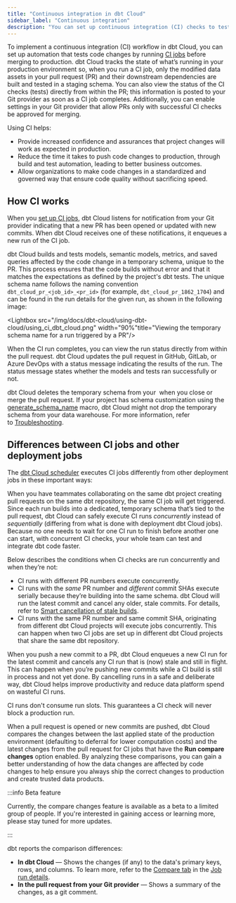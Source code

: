 ```yaml
---
title: "Continuous integration in dbt Cloud"
sidebar_label: "Continuous integration"
description: "You can set up continuous integration (CI) checks to test every single change prior to deploying the code to production just like in a software development workflow."
---
```


To implement a continuous integration (CI) workflow in dbt Cloud, you can set up automation that tests code changes by running [CI jobs](/docs/deploy/ci-jobs) before merging to production. dbt Cloud tracks the state of what’s running in your production environment so, when you run a CI job, only the modified data assets in your pull request (PR) and their downstream dependencies are built and tested in a staging schema. You can also view the status of the CI checks (tests) directly from within the PR; this information is posted to your Git provider as soon as a CI job completes. Additionally, you can enable settings in your Git provider that allow PRs only with successful CI checks be approved for merging.  

<Lightbox src="/img/docs/dbt-cloud/using-dbt-cloud/ci-workflow.png" width="90%" title="Workflow of continuous integration in dbt Cloud"/>

Using CI helps:

- Provide increased confidence and assurances that project changes will work as expected in production.
- Reduce the time it takes to push code changes to production, through build and test automation, leading to better business outcomes.
- Allow organizations to make code changes in a standardized and governed way that ensure code quality without sacrificing speed.

## How CI works

When you [set up CI jobs](/docs/deploy/ci-jobs#set-up-ci-jobs), dbt Cloud listens for notification from your Git provider indicating that a new PR has been opened or updated with new commits. When dbt Cloud receives one of these notifications, it enqueues a new run of the CI job.

dbt Cloud builds and tests models, semantic models, metrics, and saved queries affected by the code change in a temporary schema, unique to the PR. This process ensures that the code builds without error and that it matches the expectations as defined by the project's dbt tests. The unique schema name follows the naming convention `dbt_cloud_pr_<job_id>_<pr_id>` (for example, `dbt_cloud_pr_1862_1704`) and can be found in the run details for the given run, as shown in the following image:

<Lightbox src="/img/docs/dbt-cloud/using-dbt-cloud/using_ci_dbt_cloud.png" width="90%"title="Viewing the temporary schema name for a run triggered by a PR"/>

When the CI run completes, you can view the run status directly from within the pull request. dbt Cloud updates the pull request in GitHub, GitLab, or Azure DevOps with a status message indicating the results of the run. The status message states whether the models and tests ran successfully or not. 

dbt Cloud deletes the temporary schema from your <Term id="data-warehouse" /> when you close or merge the pull request. If your project has schema customization using the [generate_schema_name](/docs/build/custom-schemas#how-does-dbt-generate-a-models-schema-name) macro, dbt Cloud might not drop the temporary schema from your data warehouse. For more information, refer to [Troubleshooting](/docs/deploy/ci-jobs#troubleshooting).

## Differences between CI jobs and other deployment jobs

The [dbt Cloud scheduler](/docs/deploy/job-scheduler) executes CI jobs differently from other deployment jobs in these important ways:

<Expandable alt_header="Concurrent CI checks">

When you have teammates collaborating on the same dbt project creating pull requests on the same dbt repository, the same CI job will get triggered. Since each run builds into a dedicated, temporary schema that’s tied to the pull request, dbt Cloud can safely execute CI runs _concurrently_ instead of _sequentially_ (differing from what is done with deployment dbt Cloud jobs). Because no one needs to wait for one CI run to finish before another one can start, with concurrent CI checks, your whole team can test and integrate dbt code faster.

Below describes the conditions when CI checks are run concurrently and when they’re not:  

- CI runs with different PR numbers execute concurrently. 
- CI runs with the _same_ PR number and _different_ commit SHAs execute serially because they’re building into the same schema. dbt Cloud will run the latest commit and cancel any older, stale commits. For details, refer to [Smart cancellation of stale builds](#smart-cancellation). 
- CI runs with the same PR number and same commit SHA, originating from different dbt Cloud projects will execute jobs concurrently. This can happen when two CI jobs are set up in different dbt Cloud projects that share the same dbt repository.

</Expandable>

<Expandable alt_header="Smart cancellation of stale builds">

When you push a new commit to a PR, dbt Cloud enqueues a new CI run for the latest commit and cancels any CI run that is (now) stale and still in flight. This can happen when you’re pushing new commits while a CI build is still in process and not yet done. By cancelling runs in a safe and deliberate way, dbt Cloud helps improve productivity and reduce data platform spend on wasteful CI runs.

<Lightbox src="/img/docs/dbt-cloud/using-dbt-cloud/example-smart-cancel-job.png" width="70%" title="Example of an automatically canceled run"/>

</Expandable>

<Expandable alt_header="Run slot treatment" lifecycle="team,enterprise">

CI runs don't consume run slots. This guarantees a CI check will never block a production run.

</Expandable>

<Expandable alt_header="Compare changes" lifecycle="beta" >

 When a pull request is opened or new commits are pushed, dbt Cloud compares the changes between the last applied state of the production environment (defaulting to deferral for lower computation costs) and the latest changes from the pull request for CI jobs that have the **Run compare changes** option enabled. By analyzing these comparisons, you can gain a better understanding of how the data changes are affected by code changes to help ensure you always ship the correct changes to production and create trusted data products.

 :::info Beta feature

 Currently, the compare changes feature is available as a beta to a limited group of people. If you're interested in gaining access or learning more, please stay tuned for more updates.

 :::

dbt reports the comparison differences:

- **In dbt Cloud** &mdash; Shows the changes (if any) to the data's primary keys, rows, and columns. To learn more, refer to the [Compare tab](/docs/deploy/run-visibility#compare-tab) in the [Job run details](/docs/deploy/run-visibility#job-run-details). 
- **In the pull request from your Git provider** &mdash; Shows a summary of the changes, as a git comment.

</Expandable>